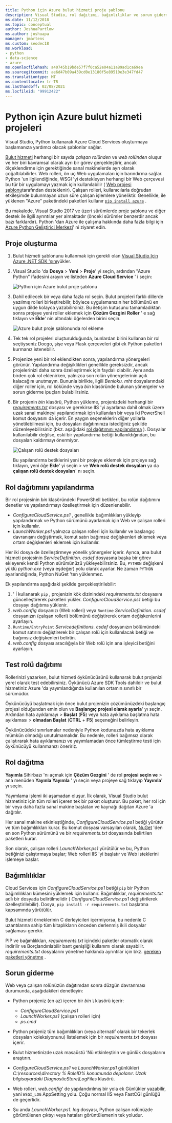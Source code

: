 ```yaml
---
title: Python için Azure bulut hizmeti proje şablonu
description: Visual Studio, rol dağıtımı, bağımlılıklar ve sorun giderme dahil olmak üzere Python 'da yazılmış Azure bulut hizmetleri için şablonlar sağlar.
ms.date: 11/12/2018
ms.topic: conceptual
author: JoshuaPartlow
ms.author: joshuapa
manager: jmartens
ms.custom: seodec18
ms.workload:
- python
- data-science
- azure
ms.openlocfilehash: a40745b19bde57f7f0ca52e04a11a89ad1ca69ea
ms.sourcegitcommit: ae6d47b09a439cd0e13180f5e89510e3e347fd47
ms.translationtype: MT
ms.contentlocale: tr-TR
ms.lasthandoff: 02/08/2021
ms.locfileid: "99912422"
---
```

# <a name="azure-cloud-service-projects-for-python"></a>Python için Azure bulut hizmeti projeleri

Visual Studio, Python kullanarak Azure Cloud Services oluşturmaya başlamanıza yardımcı olacak şablonlar sağlar.

[Bulut hizmeti](/azure/cloud-services/) herhangi bir sayıda *çalışan rolünden* ve *web rolünden* oluşur ve her biri kavramsal olarak ayrı bir görev gerçekleştirir, ancak ölçeklendirme için gerektiğinde sanal makinelerde ayrı olarak çoğaltılabilirler. Web rolleri, ön uç Web uygulamaları için barındırma sağlar. Python 'un ilgilendiğinde, WSGI 'yi destekleyen herhangi bir Web çerçevesi bu tür bir uygulamayı yazmak için kullanılabilir ( [Web projesi şablonu](python-web-application-project-templates.md)tarafından desteklenir). Çalışan rolleri, kullanıcılarla doğrudan etkileşimde bulunmayan uzun süre çalışan işlemlere yöneliktir. Genellikle, ile yüklenen "Azure" paketindeki paketleri kullanır [`pip install azure`](https://pypi.org/project/azure) .

Bu makalede, Visual Studio 2017 ve üzeri sürümlerde proje şablonu ve diğer destek ile ilgili ayrıntılar yer almaktadır (önceki sürümler benzerdir ancak bazı farklardır). Python 'dan Azure ile çalışma hakkında daha fazla bilgi için [Azure Python Geliştirici Merkezi](/azure/python/)' ni ziyaret edin.

## <a name="create-a-project"></a>Proje oluşturma

1. Bulut hizmeti şablonunu kullanmak için gerekli olan [Visual Studio Için Azure .NET SDK 'sını](https://visualstudio.microsoft.com/vs/azure-tools/)yükler.
1. Visual Studio 'da **Dosya**  >  **Yeni**  >  **Proje**' yi seçin, ardından "Azure Python" ifadesini arayın ve listeden **Azure Cloud Service** ' i seçin:

    ![Python için Azure bulut proje şablonu](media/template-azure-cloud-project.png)

1. Dahil edilecek bir veya daha fazla rol seçin. Bulut projeleri farklı dillerde yazılmış rolleri birleştirebilir, böylece uygulamanızın her bölümünü en uygun dilde kolayca yazabilirsiniz. Bu iletişim kutusunu tamamladıktan sonra projeye yeni roller eklemek için **Çözüm Gezgini** **Roller** ' e sağ tıklayın ve **Ekle**' nin altındaki öğelerden birini seçin.

    ![Azure bulut proje şablonunda rol ekleme](media/template-azure-cloud-service-project-wizard.png)

1. Tek tek rol projeleri oluşturulduğunda, bunlardan birini kullanan bir rol seçtiyseniz Docgo, şişe veya Flask çerçeveleri gibi ek Python paketleri kurmanız istenebilir.

1. Projenize yeni bir rol eklendikten sonra, yapılandırma yönergeleri görünür. Yapılandırma değişiklikleri genellikle gereksizdir, ancak projelerinizi daha sonra özelleştirmek için faydalı olabilir. Aynı anda birden çok rol eklenirken, yalnızca son rolün yönergelerinin açık kalacağını unutmayın. Bununla birlikte, ilgili *Benioku. mht* dosyalarındaki diğer roller için, rol kökünde veya *bin* klasöründe bulunan yönergeler ve sorun giderme ipuçları bulabilirsiniz.

1. Bir projenin *bin* klasörü, Python yükleme, projenizdeki herhangi bir [*requirements.txt*](#dependencies) dosyası ve gerekirse IIS 'yi ayarlama dahil olmak üzere uzak sanal makineyi yapılandırmak için kullanılan bir veya iki PowerShell komut dosyasını da içerir. En yaygın seçeneklerin diğer yollarla yönetilebilmesi için, bu dosyaları dağıtımınıza istediğiniz şekilde düzenleyebilirsiniz (bkz. aşağıdaki [rol dağıtımını yapılandırma](#configure-role-deployment) ). Dosyalar kullanılabilir değilse, eski bir yapılandırma betiği kullanıldığından, bu dosyaları kaldırmayı önermiyor.

    ![Çalışan rolü destek dosyaları](media/template-azure-cloud-service-worker-role-support-files.png)

    Bu yapılandırma betiklerini yeni bir projeye eklemek için projeye sağ tıklayın, yeni öğe **Ekle**' yi seçin  >  ve **Web rolü destek dosyaları** ya da **çalışan rolü destek dosyaları**' nı seçin.

## <a name="configure-role-deployment"></a>Rol dağıtımını yapılandırma

Bir rol projesinin *bin* klasöründeki PowerShell betikleri, bu rolün dağıtımını denetler ve yapılandırmayı özelleştirmek için düzenlenebilir.

- *ConfigureCloudService.ps1* , genellikle bağımlılıkları yükleyip yapılandırmak ve Python sürümünü ayarlamak için Web ve çalışan rolleri için kullanılır.
- *LaunchWorker.ps1* yalnızca çalışan rolleri için kullanılır ve başlangıç davranışını değiştirmek, komut satırı bağımsız değişkenleri eklemek veya ortam değişkenleri eklemek için kullanılır.

Her iki dosya de özelleştirmeye yönelik yönergeler içerir. Ayrıca, ana bulut hizmeti projesinin *ServiceDefinition. csdef* dosyasına başka bir görev ekleyerek kendi Python sürümünüzü yükleyebilirsiniz. Bu, `PYTHON` değişkeni yüklü *python.exe* (veya eşdeğer) yolu olarak ayarlar. Ne zaman `PYTHON` ayarlandığında, Python NuGet 'ten yüklenmez.

Ek yapılandırma aşağıdaki şekilde gerçekleştirilebilir:

1. ' İ kullanarak `pip` , projenizin kök dizinindeki *requirements.txt* dosyasını güncelleştirerek paketleri yükler. *ConfigureCloudService.ps1* betiği bu dosyayı dağıtıma yüklenir.
1. *web.config* dosyanızı (Web rolleri) veya `Runtime` *ServiceDefinition. csdef* dosyanızın (çalışan rolleri) bölümünü değiştirerek ortam değişkenlerini ayarlayın.
1. `Runtime/EntryPoint` *Servicedefinitions. csdef* dosyanızın bölümündeki komut satırını değiştirerek bir çalışan rolü için kullanılacak betiği ve bağımsız değişkenleri belirtin.
1. *web.config* dosyası aracılığıyla bir Web rolü için ana işleyici betiğini ayarlayın.

## <a name="test-role-deployment"></a>Test rolü dağıtımı

Rollerinizi yazarken, bulut hizmeti öykünücüsünü kullanarak bulut projenizi yerel olarak test edebilirsiniz. Öykünücü Azure SDK Tools dahildir ve bulut hizmetiniz Azure 'da yayımlandığında kullanılan ortamın sınırlı bir sürümüdür.

Öykünücüyü başlatmak için önce bulut projenizin çözümünüzdeki başlangıç projesi olduğundan emin olun ve **Başlangıç projesi olarak ayarla**' yı seçin. Ardından hata ayıklamayı  >  **Başlat** (**F5**) veya hata ayıklama başlatma hata ayıklaması  >  **olmadan Başlat** (**CTRL** + **F5**) seçeneğini belirleyin.

Öykünücüdeki sınırlamalar nedeniyle Python kodunuzda hata ayıklama mümkün olmadığı unutulmamalıdır. Bu nedenle, rolleri bağımsız olarak çalıştırarak hata ayıklamanızı ve yayımlamadan önce tümleştirme testi için öykünücüyü kullanmanızı öneririz.

## <a name="deploy-a-role"></a>Rol dağıtma

**Yayımla** Sihirbazı 'nı açmak için **Çözüm Gezgini** ' de rol **projesi seçin ve**  >  ana menüden **Yayınla Yayımla** ' yı seçin veya projeye sağ tıklayıp **Yayımla**' yı seçin.

Yayımlama işlemi iki aşamadan oluşur. İlk olarak, Visual Studio bulut hizmetiniz için tüm rolleri içeren tek bir paket oluşturur. Bu paket, her rol için bir veya daha fazla sanal makine başlatan ve kaynağı dağıtan Azure 'a dağıtılır.

Her sanal makine etkinleştiğinde, *ConfigureCloudService.ps1* betiği yürütür ve tüm bağımlılıkları kurar. Bu komut dosyası varsayılan olarak, [NuGet](https://www.nuget.org/packages?q=Tags%3A%22python%22+Authors%3A%22Python+Software+Foundation%22) 'den en son Python sürümünü ve bir *requirements.txt* dosyasında belirtilen paketleri kurar.

Son olarak, çalışan rolleri *LaunchWorker.ps1* yürütülür ve bu, Python betiğinizi çalıştırmaya başlar; Web rolleri IIS 'yi başlatır ve Web isteklerini işlemeye başlar.

## <a name="dependencies"></a>Bağımlılıklar

Cloud Services için *ConfigureCloudService.ps1* betiği `pip` bir Python bağımlılıkları kümesini yüklemek için kullanır. Bağımlılıklar, *requirements.txt* adlı bir dosyada belirtilmelidir ( *ConfigureCloudService.ps1* değiştirilerek özelleştirilebilir). Dosya, `pip install -r requirements.txt` başlatma kapsamında yürütülür.

Bulut hizmeti örneklerinin C derleyicileri içermiyorsa, bu nedenle C uzantılarına sahip tüm kitaplıkların önceden derlenmiş ikili dosyalar sağlaması gerekir.

PIP ve bağımlılıkları, *requirements.txt* içindeki paketler otomatik olarak indirilir ve Borçlandırılabilir bant genişliği kullanımı olarak sayabilir. *requirements.txt* dosyalarını yönetme hakkında ayrıntılar için bkz. [gereken paketleri yönetme](managing-required-packages-with-requirements-txt.md) .

## <a name="troubleshooting"></a>Sorun giderme

Web veya çalışan rolünüzün dağıtımdan sonra düzgün davranması durumunda, aşağıdakileri denetleyin:

- Python projeniz (en az) içeren bir *bin \\* klasörü içerir:

  - *ConfigureCloudService.ps1*
  - *LaunchWorker.ps1* (çalışan rolleri için)
  - *ps.cmd*

- Python projeniz tüm bağımlılıkları (veya alternatif olarak bir tekerlek dosyaları koleksiyonunu) listelemek için bir *requirements.txt* dosyası içerir.
- Bulut hizmetinizde uzak masaüstü 'Nü etkinleştirin ve günlük dosyalarını araştırın.
- *ConfigureCloudService.ps1* ve *LaunchWorker.ps1* günlükleri *C:\resources\directory \% RoleID% konumunda depolanır. Uzak bilgisayardaki DiagnosticStore\LogFiles* klasörü.
- Web rolleri, *web.config*' de yapılandırılmış bir yola ek Günlükler yazabilir, yani `WSGI_LOG` AppSetting yolu. Çoğu normal IIS veya FastCGI günlüğü de geçerlidir.
- Şu anda *LaunchWorker.ps1. log* dosyası, Python çalışan rolünüzde görüntülenen çıktıyı veya hataları görüntülemenin tek yoludur.
